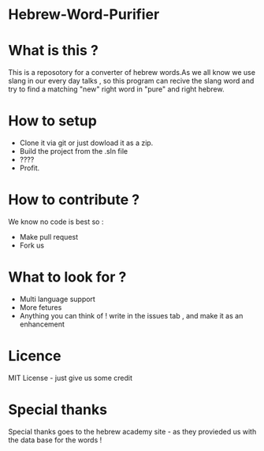 # Hebrew-Word-Purifier

# What is this ?
 This is a reposotory for a converter of hebrew words.As we all know we use slang in our every day talks , so this program can recive  the slang word and try to find a matching "new" right word in "pure" and right hebrew.

# How to setup
  - Clone it via git or just dowload it as a zip.
  - Build the project from the .sln file
  - ????
  - Profit.
  
# How to contribute ?
  We know no code is best so :
  - Make pull request 
  - Fork us
  
# What to look for ?
  - Multi language support
  - More fetures
  - Anything you can think of ! write in the issues tab , and make it as an enhancement 
  
# Licence
  MIT License - just give us some credit
  
# Special thanks
  Special thanks goes to the hebrew academy site - as they provieded us with the data base for the words !
  

